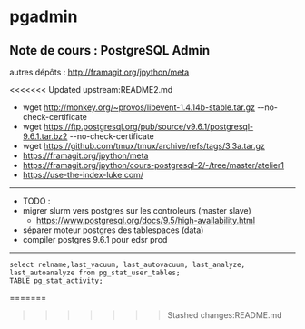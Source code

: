 # pgadmin

## Note de cours : PostgreSQL Admin

autres dépôts : http://framagit.org/jpython/meta


<<<<<<< Updated upstream:README2.md
- wget http://monkey.org/~provos/libevent-1.4.14b-stable.tar.gz --no-check-certificate
- wget https://ftp.postgresql.org/pub/source/v9.6.1/postgresql-9.6.1.tar.bz2 --no-check-certificate
- wget https://github.com/tmux/tmux/archive/refs/tags/3.3a.tar.gz
- https://framagit.org/jpython/meta
- https://framagit.org/jpython/cours-postgresql-2/-/tree/master/atelier1
- https://use-the-index-luke.com/
---------------
- TODO :
- migrer slurm vers postgres sur les controleurs (master slave)
  - https://www.postgresql.org/docs/9.5/high-availability.html
- séparer moteur postgres des tablespaces (data)
- compiler postgres 9.6.1 pour edsr prod
-------------
```
select relname,last_vacuum, last_autovacuum, last_analyze, last_autoanalyze from pg_stat_user_tables;
TABLE pg_stat_activity;
```
=======
>>>>>>> Stashed changes:README.md
